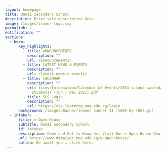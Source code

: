 ```yaml
---
layout: homepage
title: Damai Secondary School
description: Brief site description here
image: /images/isomer-logo.svg
permalink: /
notification: ""
sections:
  - hero:
      key_highlights:
        - title: ANNOUNCEMENTS
          description: ""
          url: /announcements/
        - title: LATEST NEWS & EVENTS
          description: ""
          url: /latest-news-n-events/
        - title: CALENDAR
          description: ""
          url: files/Information/Calendar of Events/2023 school calendar damai sec (for
            students) (jun - dec 2023).pdf
        - title: SLS Login
          description: ""
          url: https://vle.learning.moe.edu.sg/login
      background: /images/Banner/isomer banner 11 (1080 by 400).gif
  - infobar:
      title: e-Open House
      subtitle: Damai Secondary School
      id: infobar
      description: Come and Get to Know Us! Visit Our e-Open House Now!
      url: https://www.damaisec.moe.edu.sg/e-open-house/
      button: We await you … click here.
---
```

